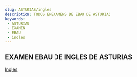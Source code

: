```yaml
---
slug: ASTURIAS/ingles
description: TODOS ENEXAMENS DE EBAU DE ASTURIAS
keywords:
 - ASTURIAS
 - EXAMEN
 - EBAU
 - ingles
---
```

## EXAMEN EBAU DE INGLES DE ASTURIAS
[Ingles](https://drive.google.com/drive/folders/1haofowzo24651Nda_hYCnf0uvLSLm6Kc?usp=sharing)